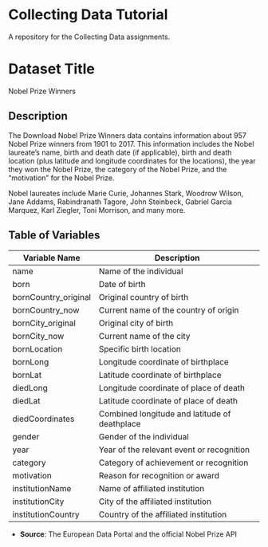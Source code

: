 # Collecting Data Tutorial
A repository for the Collecting Data assignments.
# Dataset Title
Nobel Prize Winners

## Description

The Download Nobel Prize Winners data contains information about 957 Nobel Prize winners from 1901 to 2017. This information includes the Nobel laureate’s name, birth and death date (if applicable), birth and death location (plus latitude and longitude coordinates for the locations), the year they won the Nobel Prize, the category of the Nobel Prize, and the “motivation” for the Nobel Prize.

Nobel laureates include Marie Curie, Johannes Stark, Woodrow Wilson, Jane Addams, Rabindranath Tagore, John Steinbeck, Gabriel Garcia Marquez, Karl Ziegler, Toni Morrison, and many more.


## Table of Variables

| Variable Name           | Description                                   |
|-------------------------|-----------------------------------------------|
| name                    | Name of the individual                        |
| born                    | Date of birth                                 |
| bornCountry_original    | Original country of birth                     |
| bornCountry_now         | Current name of the country of origin         |
| bornCity_original       | Original city of birth                        |
| bornCity_now            | Current name of the city                      |
| bornLocation            | Specific birth location                       |
| bornLong                | Longitude coordinate of birthplace            |
| bornLat                 | Latitude coordinate of birthplace             |
| diedLong                | Longitude coordinate of place of death        |
| diedLat                 | Latitude coordinate of place of death         |
| diedCoordinates         | Combined longitude and latitude of deathplace |
| gender                  | Gender of the individual                      |
| year                    | Year of the relevant event or recognition     |
| category                | Category of achievement or recognition        |
| motivation              | Reason for recognition or award               |
| institutionName         | Name of affiliated institution                |
| institutionCity         | City of the affiliated institution            |
| institutionCountry      | Country of the affiliated institution         |



- **Source**:  The European Data Portal and the official Nobel Prize API


